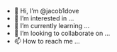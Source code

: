 - 👋 Hi, I’m @jacob1dove
- 👀 I’m interested in ...
- 🌱 I’m currently learning ...
- 💞️ I’m looking to collaborate on ...
- 📫 How to reach me ...

<!---
jacob1dove/jacob1dove is a ✨ special ✨ repository because its `README.md` (this file) appears on your GitHub profile.
You can click the Preview link to take a look at your changes.
--->
